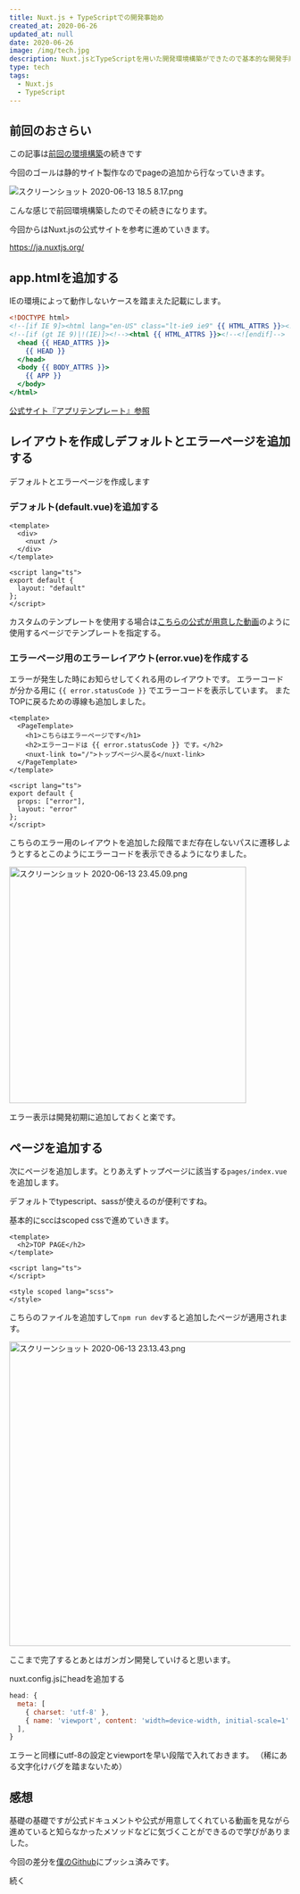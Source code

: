 ```yaml
---
title: Nuxt.js + TypeScriptでの開発事始め
created_at: 2020-06-26
updated_at: null
date: 2020-06-26
image: /img/tech.jpg
description: Nuxt.jsとTypeScriptを用いた開発環境構築ができたので基本的な開発手順の準備を行っていきたいと思います。
type: tech
tags:
  - Nuxt.js
  - TypeScript
---
```


## 前回のおさらい

この記事は[前回の環境構築](https://qiita.com/couragenki/items/d8a809c383c4fef9ecda)の続きです

今回のゴールは静的サイト製作なのでpageの追加から行なっていきます。

![スクリーンショット 2020-06-13 18.5<img width="546" alt="スクリーンショット 2020-06-13 23.13.43.png" src="https://qiita-image-store.s3.ap-northeast-1.amazonaws.com/0/199085/db8a4bb2-c4c3-ad77-6448-1b63972d02a3.png">
8.17.png](https://qiita-image-store.s3.ap-northeast-1.amazonaws.com/0/199085/6c4c4388-5990-b63c-9682-5d5ea8f6d5e4.png)

こんな感じで前回環境構築したのでその続きになります。

今回からはNuxt.jsの公式サイトを参考に進めていきます。

https://ja.nuxtjs.org/

## app.htmlを追加する

IEの環境によって動作しないケースを踏まえた記載にします。

``` app.html
<!DOCTYPE html>
<!--[if IE 9]><html lang="en-US" class="lt-ie9 ie9" {{ HTML_ATTRS }}><![endif]-->
<!--[if (gt IE 9)|!(IE)]><!--><html {{ HTML_ATTRS }}><!--<![endif]-->
  <head {{ HEAD_ATTRS }}>
    {{ HEAD }}
  </head>
  <body {{ BODY_ATTRS }}>
    {{ APP }}
  </body>
</html>
```

[公式サイト『アプリテンプレート』参照](https://ja.nuxtjs.org/guide/views/#%E3%82%A2%E3%83%97%E3%83%AA%E3%83%86%E3%83%B3%E3%83%97%E3%83%AC%E3%83%BC%E3%83%88)

## レイアウトを作成しデフォルトとエラーページを追加する

デフォルトとエラーページを作成します

### デフォルト(default.vue)を追加する

``` default.vue
<template>
  <div>
    <nuxt />
  </div>
</template>

<script lang="ts">
export default {
  layout: "default"
};
</script>
```

カスタムのテンプレートを使用する場合は[こちらの公式が用意した動画](https://youtu.be/YOKnSTp7d38)のように使用するページでテンプレートを指定する。

### エラーページ用のエラーレイアウト(error.vue)を作成する

エラーが発生した時にお知らせしてくれる用のレイアウトです。
エラーコードが分かる用に `{{ error.statusCode }}` でエラーコードを表示しています。
またTOPに戻るための導線も追加しました。

``` error.vue
<template>
  <PageTemplate>
    <h1>こちらはエラーページです</h1>
    <h2>エラーコードは {{ error.statusCode }} です。</h2>
    <nuxt-link to="/">トップページへ戻る</nuxt-link>
  </PageTemplate>
</template>

<script lang="ts">
export default {
  props: ["error"],
  layout: "error"
};
</script>
```

こちらのエラー用のレイアウトを追加した段階でまだ存在しないパスに遷移しようとするとこのようにエラーコードを表示できるようになりました。

<img width="424" alt="スクリーンショット 2020-06-13 23.45.09.png" src="https://qiita-image-store.s3.ap-northeast-1.amazonaws.com/0/199085/5335c657-28b6-9869-e7d2-881fe8ada638.png">

エラー表示は開発初期に追加しておくと楽です。

## ページを追加する

次にページを追加します。とりあえずトップページに該当する`pages/index.vue`を追加します。

デフォルトでtypescript、sassが使えるのが便利ですね。

基本的にsccはscoped cssで進めていきます。

``` pages/index.vue
<template>
  <h2>TOP PAGE</h2>
</template>

<script lang="ts">
</script>

<style scoped lang="scss">
</style>
```

こちらのファイルを追加すして`npm run dev`すると追加したページが適用されます。

<img width="546" alt="スクリーンショット 2020-06-13 23.13.43.png" src="https://qiita-image-store.s3.ap-northeast-1.amazonaws.com/0/199085/25ae41fe-aad9-2c6c-ea02-79e986fe9812.png">

ここまで完了するとあとはガンガン開発していけると思います。

nuxt.config.jsにheadを追加する

``` nuxt.config.js
head: {
  meta: [
    { charset: 'utf-8' },
    { name: 'viewport', content: 'width=device-width, initial-scale=1' },
  ],
}
```

エラーと同様にutf-8の設定とviewportを早い段階で入れておきます。
（稀にある文字化けバグを踏まないため）

## 感想

基礎の基礎ですが公式ドキュメントや公式が用意してくれている動画を見ながら進めていると知らなかったメソッドなどに気づくことができるので学びがありました。

今回の差分を[僕のGithub](https://github.com/couragenki/genki-blog/commit/c09c14e06eacff910473700ad3ddbaae6e1e63bb)にプッシュ済みです。

続く
